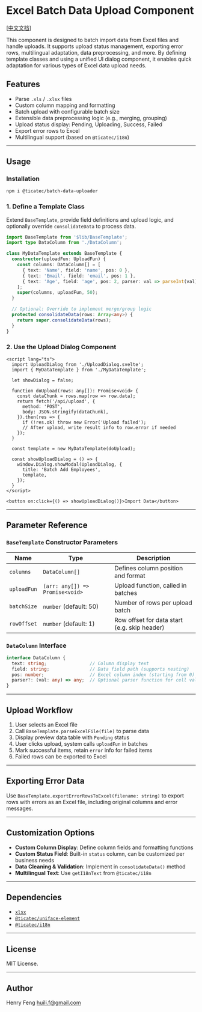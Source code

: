 # Excel Batch Data Upload Component

[[中文文档](./README_CN.md)]

This component is designed to batch import data from Excel files and handle uploads. It supports upload status management, exporting error rows, multilingual adaptation, data preprocessing, and more. By defining template classes and using a unified UI dialog component, it enables quick adaptation for various types of Excel data upload needs.

## Features

* Parse `.xls` / `.xlsx` files
* Custom column mapping and formatting
* Batch upload with configurable batch size
* Extensible data preprocessing logic (e.g., merging, grouping)
* Upload status display: Pending, Uploading, Success, Failed
* Export error rows to Excel
* Multilingual support (based on `@ticatec/i18n`)

---

## Usage

### Installation

```bash
npm i @ticatec/batch-data-uploader
```

### 1. Define a Template Class

Extend `BaseTemplate`, provide field definitions and upload logic, and optionally override `consolidateData` to process data.

```ts
import BaseTemplate from '$lib/BaseTemplate';
import type DataColumn from './DataColumn';

class MyDataTemplate extends BaseTemplate {
  constructor(uploadFun: UploadFun) {
    const columns: DataColumn[] = [
      { text: 'Name', field: 'name', pos: 0 },
      { text: 'Email', field: 'email', pos: 1 },
      { text: 'Age', field: 'age', pos: 2, parser: val => parseInt(val) },
    ];
    super(columns, uploadFun, 50);
  }

  // Optional: Override to implement merge/group logic
  protected consolidateData(rows: Array<any>) {
    return super.consolidateData(rows);
  }
}
```

### 2. Use the Upload Dialog Component

```svelte
<script lang="ts">
  import UploadDialog from './UploadDialog.svelte';
  import { MyDataTemplate } from './MyDataTemplate';

  let showDialog = false;

  function doUpload(rows: any[]): Promise<void> {
    const dataChunk = rows.map(row => row.data);
    return fetch('/api/upload', {
      method: 'POST',
      body: JSON.stringify(dataChunk),
    }).then(res => {
      if (!res.ok) throw new Error('Upload failed');
      // After upload, write result info to row.error if needed
    });
  }

  const template = new MyDataTemplate(doUpload);
  
  const showUploadDialog = () => {
    window.Dialog.showModal(UploadDialog, {
      title: 'Batch Add Employees',
      template,
    });
  }
</script>

<button on:click={() => showUploadDialog()}>Import Data</button>
```

---

## Parameter Reference

### `BaseTemplate` Constructor Parameters

| Name        | Type                            | Description                                  |
| ----------- | ------------------------------- | -------------------------------------------- |
| `columns`   | `DataColumn[]`                  | Defines column position and format           |
| `uploadFun` | `(arr: any[]) => Promise<void>` | Upload function, called in batches           |
| `batchSize` | `number` (default: 50)          | Number of rows per upload batch              |
| `rowOffset` | `number` (default: 1)           | Row offset for data start (e.g. skip header) |

### `DataColumn` Interface

```ts
interface DataColumn {
  text: string;                // Column display text
  field: string;               // Data field path (supports nesting)
  pos: number;                 // Excel column index (starting from 0)
  parser?: (val: any) => any;  // Optional parser function for cell values
}
```

---

## Upload Workflow

1. User selects an Excel file
2. Call `BaseTemplate.parseExcelFile(file)` to parse data
3. Display preview data table with `Pending` status
4. User clicks upload, system calls `uploadFun` in batches
5. Mark successful items, retain `error` info for failed items
6. Failed rows can be exported to Excel

---

## Exporting Error Data

Use `BaseTemplate.exportErrorRowsToExcel(filename: string)` to export rows with errors as an Excel file, including original columns and error messages.

---

## Customization Options

* **Custom Column Display**: Define column fields and formatting functions
* **Custom Status Field**: Built-in `status` column, can be customized per business needs
* **Data Cleaning & Validation**: Implement in `consolidateData()` method
* **Multilingual Text**: Use `getI18nText` from `@ticatec/i18n`

---

## Dependencies

* [`xlsx`](https://www.npmjs.com/package/xlsx)
* [`@ticatec/uniface-element`](https://www.npmjs.com/package/@ticatec/uniface-element)
* [`@ticatec/i18n`](https://www.npmjs.com/package/@ticatec/i18n)

---

## License

MIT License.

---

## Author

Henry Feng
[huili.f@gmail.com](mailto:huili.f@gmail.com)
